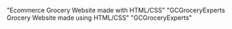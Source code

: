 "Ecommerce Grocery Website made with HTML/CSS" 
"GCGroceryExperts Grocery Website made using HTML/CSS" 
"GCGroceryExperts" 

